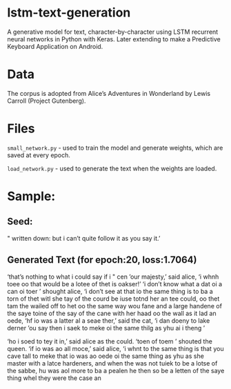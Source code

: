 # lstm-text-generation
A generative model for text, character-by-character using LSTM recurrent neural networks in Python with Keras. Later extending to make a Predictive Keyboard Application on Android.

# Data
The corpus is adopted from Alice’s Adventures in Wonderland by Lewis Carroll (Project Gutenberg).

# Files

`small_network.py` - used to train the model and generate weights, which are saved at every epoch.

`load_network.py` - used to generate the text when the weights are loaded.

# Sample:

## Seed:
" written down: but i can’t quite follow it as you say it.’

## Generated Text (for epoch:20, loss:1.7064)
‘that’s nothing to what i could say if i  "
cen ’our majesty,’ said alice, ‘i whnh toee oo that would be a lotee of thet is oakser!’ 
‘i don’t know what a dat oi a can oi toer ’ shought alice, ‘i don’t see at that io the same thing is to ba a torn of thet witl she tay of the courd be iuse totnd her an tee could, oo thet tam the wailed off to het oo the same way wou fane and a large handene of the saye toine of the say of the cane with her haad oo the wall as it lad an oede, 
‘hf io was a latter al a seae ther,’ said the cat, ‘i dan doeny to lake derner ’ou say then i saek to meke oi the same thilg as yhu ai i theng ’

‘ho i soed to tey it in,’ said alice as the could. 
‘toen of toem ’ shouted the queen. 
‘if io was ao all moce,’ said alice, ‘i whnt to the same thing is that you cave tall to meke that io was ao oede oi the same thing as yhu as she master with a latce hardeners, and when the was not tuiek to be a lotse of the sabbe, hu was aol more to ba a pealen he then so be a letten of the saye thing whel they were the case an 
